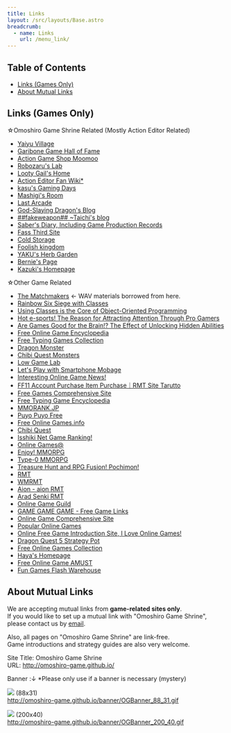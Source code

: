 ```yaml
---
title: Links
layout: /src/layouts/Base.astro
breadcrumb:
  - name: Links
    url: /menu_link/
---
```


## Table of Contents

- [Links (Games Only)](#LINKS)  
- [About Mutual Links](#ABOUT)  

<a name="LINKS"></a>

## Links (Games Only)

☆Omoshiro Game Shrine Related (Mostly Action Editor Related)

- [Yaiyu Village](https://yaiyuvillage.jimdofree.com/)  
- [Garibone Game Hall of Fame](http://garibone.blog.fc2.com/)  
- [Action Game Shop Moomoo](https://sites.google.com/site/akusyonngemuyamumu/home)  
- [Robozaru's Lab](http://robrabo.gg-blog.com/)  
- [Looty Gail's Home](http://rutigel.blog.fc2.com/)  
- [Action Editor Fan Wiki*](http://wikiwiki.jp/aokage/)  
- [kasu's Gaming Days](http://www15.atwiki.jp/kasuking/)  
- [Mashigi's Room](http://mashigi.jimdo.com/)  
- [Last Arcade](http://whitewood.sakura.ne.jp/manyakue/game.html)  
- [God-Slaying Dragon's Blog](http://z820cc.blog71.fc2.com/)  
- [##fakeweapon## ~Taichi's blog](http://blogs.yahoo.co.jp/robinson0720xx/)  
- [Saber's Diary, Including Game Production Records](http://blogs.yahoo.co.jp/saivr777)  
- [Fass Third Site](http://fass.mad.buttobi.net/)  
- [Cold Storage](http://www26.tok2.com/home/nasuda/)  
- [Foolish kingdom](http://foolishkingdom.web.fc2.com/)  
- [YAKU's Herb Garden](http://hiyokko.sakura.ne.jp/)  
- [Bernie's Page](http://bernie.web.fc2.com/game/)  
- [Kazuki's Homepage](http://www3.tok2.com/home/kazukikazuki2/)  

☆Other Game Related

- [The Matchmakers](http://osabisi.sakura.ne.jp/m2/) ← WAV materials borrowed from here.  
- [Rainbow Six Siege with Classes](https://onlinegame-20senn.com/rainbow/)  
- [Using Classes is the Core of Object-Oriented Programming](https://programming-nyuumon.com/object-orientation/)  
- [Hot e-sports! The Reason for Attracting Attention Through Pro Gamers](http://topicalesports.blog.jp/)  
- [Are Games Good for the Brain!? The Effect of Unlocking Hidden Abilities](http://game-nouniyoi.com/)  
- [Free Online Game Encyclopedia](http://onlinegametz.com/)  
- [Free Typing Games Collection](http://typingoo.com/)  
- [Dragon Monster](http://dragon.ge-mu.net/)  
- [Chibi Quest Monsters](http://m.chibiquest.net/)  
- [Low Game Lab](http://low-game.com/)  
- [Let's Play with Smartphone Mobage](http://www.donatellastyle.com/)  
- [Interesting Online Game News!](http://yuingclub.com/)  
- [FF11 Account Purchase Item Purchase｜RMT Site Tarutto](http://www.tarutto.jp/)  
- [Free Games Comprehensive Site](http://chibicon.net/)  
- [Free Typing Game Encyclopedia](http://www.typgame.net/)  
- [MMORANK.JP](http://mmo-rank.jp/)  
- [Puyo Puyo Free](http://blu1.1af.net/)  
- [Free Online Games.info](http://advisegame.com/)  
- [Chibi Quest](http://chibiquest.net/)  
- [Isshiki Net Game Ranking!](http://game-stalker.com/)  
- [Online Games@](http://onlinegame.i-love.cc/)  
- [Enjoy! MMORPG](http://www.enjoy-mmorpg.jp/)  
- [Type-0 MMORPG](http://low-mmo.com/)  
- [Treasure Hunt and RPG Fusion! Pochimon!](http://pochimon.com/?guid=ON)  
- [RMT](http://www.rmtvip.jp/)  
- [WMRMT](http://www.rmt-wm.com/)  
- [Aion - aion RMT](http://www.rmtvip.jp/rmt/aion.html)  
- [Arad Senki RMT](http://www.rmtvip.jp/rmt/aradosenki.html)  
- [Online Game Guild](http://onlinegame-guild.com/)  
- [GAME GAME GAME - Free Game Links](http://www.game3.jp/)  
- [Online Game Comprehensive Site](http://ge-mu.net/)  
- [Popular Online Games](http://ninki-onlinegame.com/)  
- [Online Free Game Introduction Site, I Love Online Games!](http://onlinegame-love.com/)  
- [Dragon Quest 5 Strategy Pot](http://dq5.capture-site.com/)  
- [Free Online Games Collection](http://onlinegame.yu-nagi.com/)  
- [Haya's Homepage](http://www.geocities.jp/homepage_haya/)  
- [Free Online Game AMUST](http://amust-shop.com/)  
- [Fun Games Flash Warehouse](http://muryou777.com/)  

<a name="ABOUT"></a>

## About Mutual Links

We are accepting mutual links from **game-related sites only**.  
If you would like to set up a mutual link with "Omoshiro Game Shrine", please contact us by [email](/menu_mail/index.html).  

Also, all pages on "Omoshiro Game Shrine" are link-free.  
Game introductions and strategy guides are also very welcome.  

Site Title: Omoshiro Game Shrine  
URL: http://omoshiro-game.github.io/  

Banner :↓ *Please only use if a banner is necessary (mystery)  

![](/banner/OGBanner_88_31.gif) (88x31)  
http://omoshiro-game.github.io/banner/OGBanner_88_31.gif  

![](/banner/OGBanner_200_40.gif) (200x40)  
http://omoshiro-game.github.io/banner/OGBanner_200_40.gif

